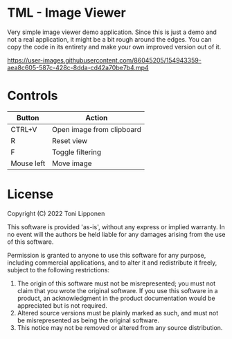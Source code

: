 # TML - Image Viewer

Very simple image viewer demo application. Since this is just a demo and not a real application, it might be a bit rough around the edges. You can copy the code in its entirety and make your own improved version out of it.

https://user-images.githubusercontent.com/86045205/154943359-aea8c605-587c-428c-8dda-cd42a70be7b4.mp4

# Controls

| Button | Action                    |
|--------|---------------------------|
| CTRL+V | Open image from clipboard |
| R      | Reset view                |
| F      | Toggle filtering          |
| Mouse left| Move image|

# License
Copyright (C) 2022 Toni Lipponen

This software is provided 'as-is', without any express or implied
warranty.  In no event will the authors be held liable for any damages
arising from the use of this software.

Permission is granted to anyone to use this software for any purpose,
including commercial applications, and to alter it and redistribute it
freely, subject to the following restrictions:

1. The origin of this software must not be misrepresented; you must not
   claim that you wrote the original software. If you use this software
   in a product, an acknowledgment in the product documentation would be
   appreciated but is not required.
2. Altered source versions must be plainly marked as such, and must not be
   misrepresented as being the original software.
3. This notice may not be removed or altered from any source distribution.
